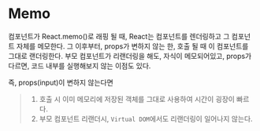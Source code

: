 # Memo

컴포넌트가 React.memo()로 래핑 될 때, React는 컴포넌트를 렌더링하고 그 컴포넌트 자체를 메모한다. 
그 이후부터, props가 변하지 않는 한, 호출 될 때 이 컴포넌트를 그대로 랜더링한다.
부모 컴포넌트가 리랜더링을 해도, 자식이 메모되어있고, props가 다르면, 코드 내부를 실행해보지 않는 이점도 있다.

즉, props(input)이 변하지 않는다면
> 1) 호출 시 이미 메모리에 저장된 객체를 그대로 사용하여 시간이 굉장이 빠르다.
> 2) 부모 컴포넌트 리랜더시, `Virtual DOM`에서도 리랜더링이 일어나지 않는다.

